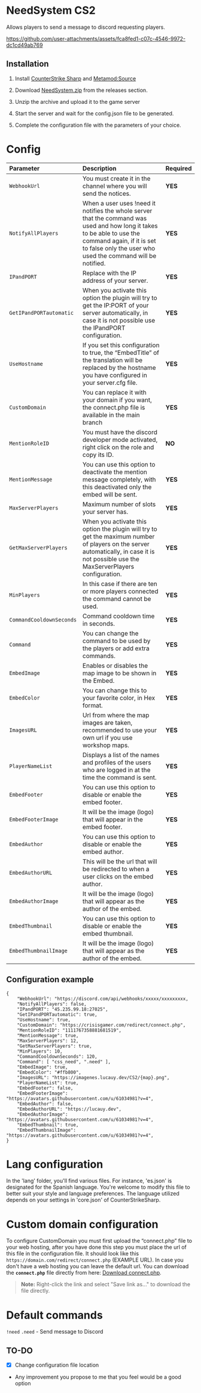 # NeedSystem CS2
Allows players to send a message to discord requesting players.

https://github.com/user-attachments/assets/fca8fed1-c07c-4546-9972-dc1cd49ab769

## Installation
1. Install [CounterStrike Sharp](https://github.com/roflmuffin/CounterStrikeSharp) and [Metamod:Source](https://www.sourcemm.net/downloads.php/?branch=master)

2. Download [NeedSystem.zip](https://github.com/wiruwiru/NeedSystem-CS2/releases) from the releases section.

3. Unzip the archive and upload it to the game server

4. Start the server and wait for the config.json file to be generated.

5. Complete the configuration file with the parameters of your choice.

# Config
| Parameter | Description | Required     |
| :------- | :------- | :------- |
| `WebhookUrl` | You must create it in the channel where you will send the notices. |**YES** |
| `NotifyAllPlayers` | When a user uses !need it notifies the whole server that the command was used and how long it takes to be able to use the command again, if it is set to false only the user who used the command will be notified. |**YES** |
| `IPandPORT` | Replace with the IP address of your server. |**YES** |
| `GetIPandPORTautomatic` | When you activate this option the plugin will try to get the IP:PORT of your server automatically, in case it is not possible use the IPandPORT configuration. | **YES** |
| `UseHostname` | If you set this configuration to true, the “EmbedTitle” of the translation will be replaced by the hostname you have configured in your server.cfg file. | **YES** |
| `CustomDomain` | You can replace it with your domain if you want, the connect.php file is available in the main branch  |**YES** |
| `MentionRoleID` | You must have the discord developer mode activated, right click on the role and copy its ID. |**NO** |
| `MentionMessage` | You can use this option to deactivate the mention message completely, with this deactivated only the embed will be sent. |**YES** |
| `MaxServerPlayers` | Maximum number of slots your server has. |**YES** |
| `GetMaxServerPlayers` | When you activate this option the plugin will try to get the maximum number of players on the server automatically, in case it is not possible use the MaxServerPlayers configuration. |**YES** |
| `MinPlayers` | In this case if there are ten or more players connected the command cannot be used. | **YES** |
| `CommandCooldownSeconds` | Command cooldown time in seconds. | **YES** |
| `Command` | You can change the command to be used by the players or add extra commands. | **YES** |
| `EmbedImage` | Enables or disables the map image to be shown in the Embed. | **YES** |
| `EmbedColor` | You can change this to your favorite color, in Hex format. | **YES** |
| `ImagesURL` | Url from where the map images are taken, recommended to use your own url if you use workshop maps. | **YES** |
| `PlayerNameList` | Displays a list of the names and profiles of the users who are logged in at the time the command is sent. | **YES** |
| `EmbedFooter` | You can use this option to disable or enable the embed footer. | **YES** |
| `EmbedFooterImage` | It will be the image (logo) that will appear in the embed footer. | **YES** |
| `EmbedAuthor` | You can use this option to disable or enable the embed author. | **YES** |
| `EmbedAuthorURL` | This will be the url that will be redirected to when a user clicks on the embed author. | **YES** |
| `EmbedAuthorImage` | It will be the image (logo) that will appear as the author of the embed. | **YES** |
| `EmbedThumbnail` | You can use this option to disable or enable the embed thumbnail. | **YES** |
| `EmbedThumbnailImage` | It will be the image (logo) that will appear as the author of the embed. | **YES** |

## Configuration example
```
{
    "WebhookUrl": "https://discord.com/api/webhooks/xxxxx/xxxxxxxxx,
    "NotifyAllPlayers": false,
    "IPandPORT": "45.235.99.18:27025",
    "GetIPandPORTautomatic": true,
    "UseHostname": true,
    "CustomDomain": "https://crisisgamer.com/redirect/connect.php",
    "MentionRoleID": "1111767358881681519",
    "MentionMessage": true,
    "MaxServerPlayers": 12,
    "GetMaxServerPlayers": true,
    "MinPlayers": 10,
    "CommandCooldownSeconds": 120,
    "Command": [ "css_need", ".need" ],
    "EmbedImage": true,
    "EmbedColor": "#ffb800",
    "ImagesURL": "https://imagenes.lucauy.dev/CS2/{map}.png",
    "PlayerNameList": true,
    "EmbedFooter": false,
    "EmbedFooterImage": "https://avatars.githubusercontent.com/u/61034981?v=4",
    "EmbedAuthor": false,
    "EmbedAuthorURL": "https://lucauy.dev",
    "EmbedAuthorImage": "https://avatars.githubusercontent.com/u/61034981?v=4",
    "EmbedThumbnail": true,
    "EmbedThumbnailImage": "https://avatars.githubusercontent.com/u/61034981?v=4",
}
```

# Lang configuration

In the 'lang' folder, you'll find various files. For instance, 'es.json' is designated for the Spanish language. You're welcome to modify this file to better suit your style and language preferences. The language utilized depends on your settings in 'core.json' of CounterStrikeSharp.

# Custom domain configuration

To configure CustomDomain you must first upload the “connect.php” file to your web hosting, after you have done this step you must place the url of this file in the configuration file. It should look like this `https://domain.com/redirect/connect.php` (EXAMPLE URL). In case you don't have a web hosting you can leave the default url.
You can download the **`connect.php`** file directly from here: [Download connect.php](https://raw.githubusercontent.com/wiruwiru/NeedSystem-CS2/main/connect.php). 
> **Note:** Right-click the link and select "Save link as..." to download the file directly.

# Default commands
`!need` `.need` - Send message to Discord

## TO-DO
- [x] Change configuration file location
- Any improvement you propose to me that you feel would be a good option
